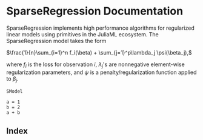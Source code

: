 # SparseRegression Documentation

SparseRegression implements high performance algorithms for regularized linear models using primitives in the JuliaML ecosystem.  The SparseRegression model takes the form

$\frac{1}{n}\sum_{i=1}^n f_i(\beta) + \sum_{j=1}^p\lambda_j \psi(\beta_j),$

where $f_i$ is the loss for observation $i$, $\lambda_j$'s are nonnegative element-wise regularization parameters, and $\psi$ is a penalty/regularization function applied to $\beta_j$.


```@docs
SModel
```

```@example
a = 1
b = 2
a + b
```

## Index

```@index
```
